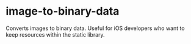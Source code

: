 image-to-binary-data
====================

Converts images to binary data. Useful for iOS developers who want to keep resources within the static library.
